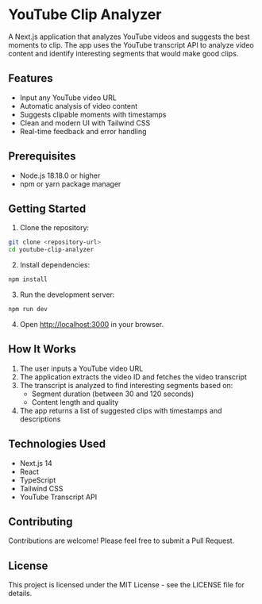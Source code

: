 # YouTube Clip Analyzer

A Next.js application that analyzes YouTube videos and suggests the best moments to clip. The app uses the YouTube transcript API to analyze video content and identify interesting segments that would make good clips.

## Features

- Input any YouTube video URL
- Automatic analysis of video content
- Suggests clipable moments with timestamps
- Clean and modern UI with Tailwind CSS
- Real-time feedback and error handling

## Prerequisites

- Node.js 18.18.0 or higher
- npm or yarn package manager

## Getting Started

1. Clone the repository:

```bash
git clone <repository-url>
cd youtube-clip-analyzer
```

2. Install dependencies:

```bash
npm install
```

3. Run the development server:

```bash
npm run dev
```

4. Open [http://localhost:3000](http://localhost:3000) in your browser.

## How It Works

1. The user inputs a YouTube video URL
2. The application extracts the video ID and fetches the video transcript
3. The transcript is analyzed to find interesting segments based on:
   - Segment duration (between 30 and 120 seconds)
   - Content length and quality
4. The app returns a list of suggested clips with timestamps and descriptions

## Technologies Used

- Next.js 14
- React
- TypeScript
- Tailwind CSS
- YouTube Transcript API

## Contributing

Contributions are welcome! Please feel free to submit a Pull Request.

## License

This project is licensed under the MIT License - see the LICENSE file for details.
